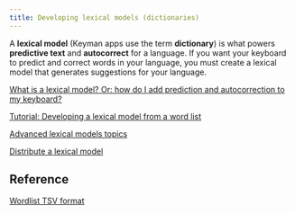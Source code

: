 ```yaml
---
title: Developing lexical models (dictionaries)
---
```


A **lexical model** (Keyman apps use the term
**dictionary**) is what powers **predictive text**
and **autocorrect** for a language. If you want your keyboard to predict
and correct words in your language, you must create a lexical model that
generates suggestions for your language.

[What is a lexical model? Or: how do I add prediction and autocorrection
to my keyboard?](intro)

[Tutorial: Developing a lexical model from a word list](tutorial)

[Advanced lexical models topics](advanced)

[Distribute a lexical model](distribute)

## Reference

[Wordlist TSV format](../../reference/file-types/tsv)